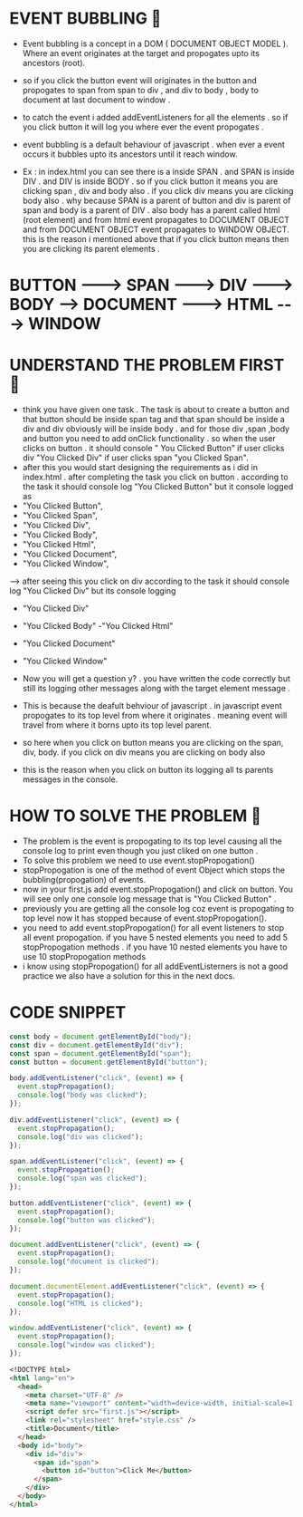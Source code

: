# EVENT BUBBLING 🚀

- Event bubbling is a concept in a DOM ( DOCUMENT OBJECT MODEL ). Where an event originates at the target and propogates upto its ancestors (root).
- so if you click the button event will originates in the button and propogates to span from span to div , and div to body , body to document at last document to window .
- to catch the event i added addEventListeners for all the elements . so if you click button it will log you where ever the event propogates .
- event bubbling is a default behaviour of javascript . when ever a event occurs it bubbles upto its ancestors until it reach window.

- Ex : in index.html you can see there is a inside SPAN . and SPAN is inside DIV . and DIV is inside BODY . so if you click button it means you are clicking span , div and body also . if you click div means you are clicking body also . why because SPAN is a parent of button and div is parent of span and body is a parent of DIV . also body has a parent called html (root element) and from html event propagates to DOCUMENT OBJECT and from DOCUMENT OBJECT event propagates to WINDOW OBJECT. this is the reason i mentioned above that if you click button means then you are clicking its parent elements .

# BUTTON ---> SPAN ---> DIV ---> BODY --> DOCUMENT ---> HTML ---> WINDOW

# UNDERSTAND THE PROBLEM FIRST 🚀

- think you have given one task . The task is about to create a button and that button should be inside span tag and that span should be inside a div and div obviously will be inside body . and for those div ,span ,body and button you need to add onClick functionality . so when the user clicks on button . it should console " You Clicked Button" if user clicks div "You Clicked Div" if user clicks span "you Clicked Span".
- after this you would start designing the requirements as i did in index.html . after completing the task you click on button . according to the task it should console log "You Clicked Button" but it console logged as
- "You Clicked Button",
- "You Clicked Span",
- "You Clicked Div",
- "You Clicked Body",
- "You Clicked Html",
- "You Clicked Document",
- "You Clicked Window",

--> after seeing this you click on div according to the task it should console log "You Clicked Div" but its console logging

- "You Clicked Div"
- "You Clicked Body"
  -"You Clicked Html"
- "You Clicked Document"
- "You Clicked Window"

- Now you will get a question y? . you have written the code correctly but still its logging other messages along with the target element message .
- This is because the deafult behviour of javascript . in javascript event propogates to its top level from where it originates . meaning event will travel from where it borns upto its top level parent.
- so here when you click on button means you are clicking on the span, div, body. if you click on div means you are clicking on body also
- this is the reason when you click on button its logging all ts parents messages in the console.

# HOW TO SOLVE THE PROBLEM 🚀

- The problem is the event is propogating to its top level causing all the console log to print even though you just cliked on one button .
- To solve this problem we need to use event.stopPropogation()
- stopPropogation is one of the method of event Object which stops the bubbling(propogation) of events.
- now in your first.js add event.stopPropogation() and click on button. You will see only one console log message that is "You Clicked Button" .
- previously you are getting all the console log coz event is propogating to top level now it has stopped because of event.stopPropogation().
- you need to add event.stopPropogation() for all event listeners to stop all event propogation. if you have 5 nested elements you need to add 5 stopPropogation methods . if you have 10 nested elements you have to use 10 stopPropogation methods
- i know using stopPropogation() for all addEventListerners is not a good practice we also have a solution for this in the next docs.

# CODE SNIPPET

```javascript
const body = document.getElementById("body");
const div = document.getElementById("div");
const span = document.getElementById("span");
const button = document.getElementById("button");

body.addEventListener("click", (event) => {
  event.stopPropagation();
  console.log("body was clicked");
});

div.addEventListener("click", (event) => {
  event.stopPropagation();
  console.log("div was clicked");
});

span.addEventListener("click", (event) => {
  event.stopPropagation();
  console.log("span was clicked");
});

button.addEventListener("click", (event) => {
  event.stopPropagation();
  console.log("button was clicked");
});

document.addEventListener("click", (event) => {
  event.stopPropagation();
  console.log("document is clicked");
});

document.documentElement.addEventListener("click", (event) => {
  event.stopPropagation();
  console.log("HTML is clicked");
});

window.addEventListener("click", (event) => {
  event.stopPropagation();
  console.log("window was clicked");
});
```

```markdown
<!DOCTYPE html>
<html lang="en">
  <head>
    <meta charset="UTF-8" />
    <meta name="viewport" content="width=device-width, initial-scale=1.0" />
    <script defer src="first.js"></script>
    <link rel="stylesheet" href="style.css" />
    <title>Document</title>
  </head>
  <body id="body">
    <div id="div">
      <span id="span">
        <button id="button">Click Me</button>
      </span>
    </div>
  </body>
</html>
```
